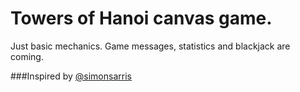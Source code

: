 Towers of Hanoi canvas game.
===========

Just basic mechanics.
Game messages, statistics and blackjack are coming.

###Inspired by
[@simonsarris](https://twitter.com/simonsarris)
